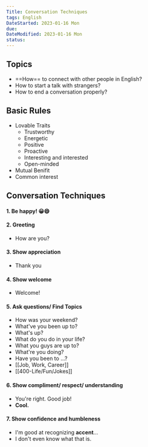 ```yaml
---
Title: Conversation Techniques
tags: English
DateStarted: 2023-01-16 Mon
due:
DateModified: 2023-01-16 Mon
status:
---
```


## Topics

- ==How== to connect with other people in English?
- How to start a talk with strangers?
- How to end a conversation properly?

## Basic Rules

- Lovable Traits
  - Trustworthy
  - Energetic
  - Positive
  - Proactive
  - Interesting and interested
  - Open-minded
- Mutual Benifit
- Common interest

## Conversation Techniques

#### 1. Be happy! 😀😄

#### 2. Greeting

- How are you?

#### 3. Show appreciation

- Thank you

#### 4. Show welcome

- Welcome!

#### 5. Ask questions/ Find Topics

- How was your weekend?
- What've you been up to?
- What's up?
- What do you do in your life?
- What you guys are up to?
- What're you doing?
- Have you been to ...?
- [[Job, Work, Career]]
- [[400-Life/Fun/Jokes]]

#### 6. Show compliment/ respect/ understanding

- You're right. Good job!
- **Cool.**

#### 7. Show confidence and humbleness

- I'm good at recognizing **accent**...
- I don't even know what that is.
